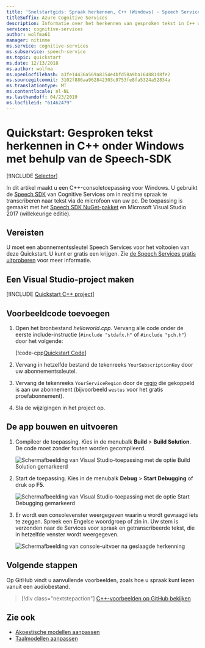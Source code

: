 ```yaml
---
title: 'Snelstartgids: Spraak herkennen, C++ (Windows) - Speech Services'
titleSuffix: Azure Cognitive Services
description: Informatie over het herkennen van gesproken tekst in C++ op Windows Desktop met behulp van de Speech SDK
services: cognitive-services
author: wolfma61
manager: nitinme
ms.service: cognitive-services
ms.subservice: speech-service
ms.topic: quickstart
ms.date: 12/13/2018
ms.author: wolfma
ms.openlocfilehash: a3fe14436a569a8354e4bfd58a9ba164881d8fe2
ms.sourcegitcommit: 3102f886aa962842303c8753fe8fa5324a52834a
ms.translationtype: MT
ms.contentlocale: nl-NL
ms.lasthandoff: 04/23/2019
ms.locfileid: "61462479"
---
```

# <a name="quickstart-recognize-speech-in-c-on-windows-by-using-the-speech-sdk"></a>Quickstart: Gesproken tekst herkennen in C++ onder Windows met behulp van de Speech-SDK

[!INCLUDE [Selector](../../../includes/cognitive-services-speech-service-quickstart-selector.md)]

In dit artikel maakt u een C++-consoletoepassing voor Windows. U gebruikt de [Speech SDK](speech-sdk.md) van Cognitive Services om in realtime spraak te transcriberen naar tekst via de microfoon van uw pc. De toepassing is gemaakt met het [Speech SDK NuGet-pakket](https://aka.ms/csspeech/nuget) en Microsoft Visual Studio 2017 (willekeurige editie).

## <a name="prerequisites"></a>Vereisten

U moet een abonnementssleutel Speech Services voor het voltooien van deze Quickstart. U kunt er gratis een krijgen. Zie [de Speech Services gratis uitproberen](get-started.md) voor meer informatie.

## <a name="create-a-visual-studio-project"></a>Een Visual Studio-project maken

[!INCLUDE [Quickstart C++ project](../../../includes/cognitive-services-speech-service-quickstart-cpp-create-proj.md)]

## <a name="add-sample-code"></a>Voorbeeldcode toevoegen

1. Open het bronbestand *helloworld.cpp*. Vervang alle code onder de eerste include-instructie (`#include "stdafx.h"` of `#include "pch.h"`) door het volgende:

   [!code-cpp[Quickstart Code](~/samples-cognitive-services-speech-sdk/quickstart/cpp-windows/helloworld/helloworld.cpp#code)]

1. Vervang in hetzelfde bestand de tekenreeks `YourSubscriptionKey` door uw abonnementssleutel.

1. Vervang de tekenreeks `YourServiceRegion` door de [regio](regions.md) die gekoppeld is aan uw abonnement (bijvoorbeeld `westus` voor het gratis proefabonnement).

1. Sla de wijzigingen in het project op.

## <a name="build-and-run-the-app"></a>De app bouwen en uitvoeren

1. Compileer de toepassing. Kies in de menubalk **Build** > **Build Solution**. De code moet zonder fouten worden gecompileerd.

   ![Schermafbeelding van Visual Studio-toepassing met de optie Build Solution gemarkeerd](media/sdk/qs-cpp-windows-06-build.png)

1. Start de toepassing. Kies in de menubalk **Debug** > **Start Debugging** of druk op **F5**.

   ![Schermafbeelding van Visual Studio-toepassing met de optie Start Debugging gemarkeerd](media/sdk/qs-cpp-windows-07-start-debugging.png)

1. Er wordt een consolevenster weergegeven waarin u wordt gevraagd iets te zeggen. Spreek een Engelse woordgroep of zin in. Uw stem is verzonden naar de Services voor spraak en getranscribeerde tekst, die in hetzelfde venster wordt weergegeven.

   ![Schermafbeelding van console-uitvoer na geslaagde herkenning](media/sdk/qs-cpp-windows-08-console-output-release.png)

## <a name="next-steps"></a>Volgende stappen

Op GitHub vindt u aanvullende voorbeelden, zoals hoe u spraak kunt lezen vanuit een audiobestand.

> [!div class="nextstepaction"]
> [C++-voorbeelden op GitHub bekijken](https://aka.ms/csspeech/samples)

## <a name="see-also"></a>Zie ook

- [Akoestische modellen aanpassen](how-to-customize-acoustic-models.md)
- [Taalmodellen aanpassen](how-to-customize-language-model.md)
